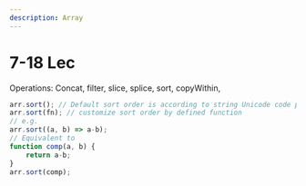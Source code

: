 ```yaml
---
description: Array
---
```


# 7-18 Lec

Operations: Concat, filter, slice, splice, sort, copyWithin,

```javascript
arr.sort(); // Default sort order is according to string Unicode code points
arr.sort(fn); // customize sort order by defined function
// e.g.
arr.sort((a, b) => a-b); 
// Equivalent to
function comp(a, b) {
    return a-b;
}
arr.sort(comp);
```



